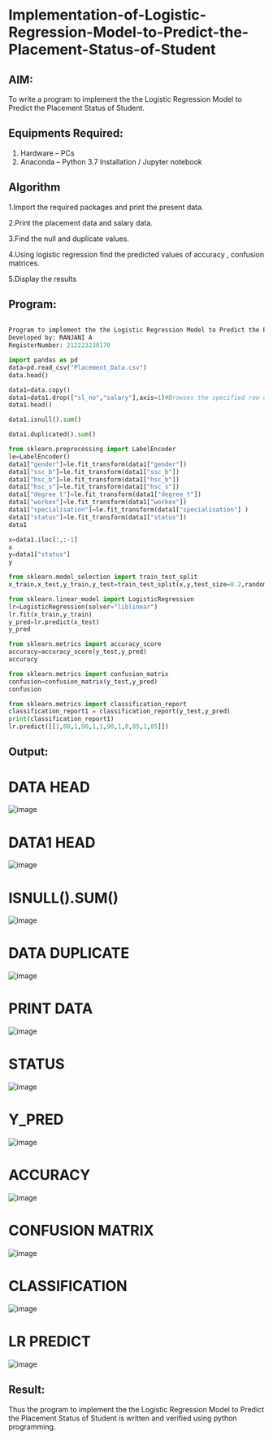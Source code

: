 # Implementation-of-Logistic-Regression-Model-to-Predict-the-Placement-Status-of-Student

## AIM:
To write a program to implement the the Logistic Regression Model to Predict the Placement Status of Student.

## Equipments Required:
1. Hardware – PCs
2. Anaconda – Python 3.7 Installation / Jupyter notebook

## Algorithm
1.Import the required packages and print the present data.

2.Print the placement data and salary data.

3.Find the null and duplicate values.

4.Using logistic regression find the predicted values of accuracy , confusion matrices.

5.Display the results
## Program:
```Python

Program to implement the the Logistic Regression Model to Predict the Placement Status of Student.
Developed by: RANJANI A
RegisterNumber: 212223230170

import pandas as pd
data=pd.read_csv("Placement_Data.csv")
data.head()

data1=data.copy()
data1=data1.drop(["sl_no","salary"],axis=1)#Browses the specified row or column
data1.head()

data1.isnull().sum()

data1.duplicated().sum()

from sklearn.preprocessing import LabelEncoder
le=LabelEncoder()
data1["gender"]=le.fit_transform(data1["gender"])
data1["ssc_b"]=le.fit_transform(data1["ssc_b"])
data1["hsc_b"]=le.fit_transform(data1["hsc_b"])
data1["hsc_s"]=le.fit_transform(data1["hsc_s"])
data1["degree_t"]=le.fit_transform(data1["degree_t"])
data1["workex"]=le.fit_transform(data1["workex"])
data1["specialisation"]=le.fit_transform(data1["specialisation"] )     
data1["status"]=le.fit_transform(data1["status"])       
data1 

x=data1.iloc[:,:-1]
x
y=data1["status"]
y

from sklearn.model_selection import train_test_split
x_train,x_test,y_train,y_test=train_test_split(x,y,test_size=0.2,random_state=0)

from sklearn.linear_model import LogisticRegression
lr=LogisticRegression(solver="liblinear")
lr.fit(x_train,y_train)
y_pred=lr.predict(x_test)
y_pred

from sklearn.metrics import accuracy_score
accuracy=accuracy_score(y_test,y_pred)
accuracy

from sklearn.metrics import confusion_matrix
confusion=confusion_matrix(y_test,y_pred)
confusion

from sklearn.metrics import classification_report
classification_report1 = classification_report(y_test,y_pred)
print(classification_report1)
lr.predict([[1,80,1,90,1,1,90,1,0,85,1,85]])

```

## Output:

# DATA HEAD
![image](https://github.com/user-attachments/assets/f78e5f92-9dd3-4f39-8dae-a01edbfb1e08)

# DATA1 HEAD
![image](https://github.com/user-attachments/assets/3920fd1a-44d4-4c79-8296-8212ae774093)

# ISNULL().SUM()
![image](https://github.com/user-attachments/assets/b5b504eb-15d8-4274-b718-92f1d6b275b6)

# DATA DUPLICATE

![image](https://github.com/user-attachments/assets/cb6f4829-ee11-4252-8fa8-127cbd87697e)

# PRINT DATA

![image](https://github.com/user-attachments/assets/f4d8def8-3789-4f61-9ef8-6fb060718f6b)

# STATUS

![image](https://github.com/user-attachments/assets/f22c4c5c-1e60-437b-a4c7-02e198c73110)

# Y_PRED

![image](https://github.com/user-attachments/assets/9d396877-4d02-4ed4-92ea-dbbe7534ee1a)

# ACCURACY

![image](https://github.com/user-attachments/assets/bdfa007e-3ee3-4d82-8b4d-378b9ae3d0d5)

# CONFUSION MATRIX

![image](https://github.com/user-attachments/assets/6da6ad6a-66fa-43f7-a6d4-56363113f979)

# CLASSIFICATION

![image](https://github.com/user-attachments/assets/b1398038-74d4-415b-8d4d-700ceb1bb86f)

# LR PREDICT

![image](https://github.com/user-attachments/assets/610db60b-96c3-4c75-8694-7e7394d3e188)














## Result:
Thus the program to implement the the Logistic Regression Model to Predict the Placement Status of Student is written and verified using python programming.
